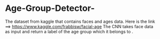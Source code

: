 # Age-Group-Detector-
The dataset from kaggle that contains faces and ages data.
Here is the link ==> https://www.kaggle.com/frabbisw/facial-age
The CNN takes face data as input and return a label of the age group which it belongs to .

